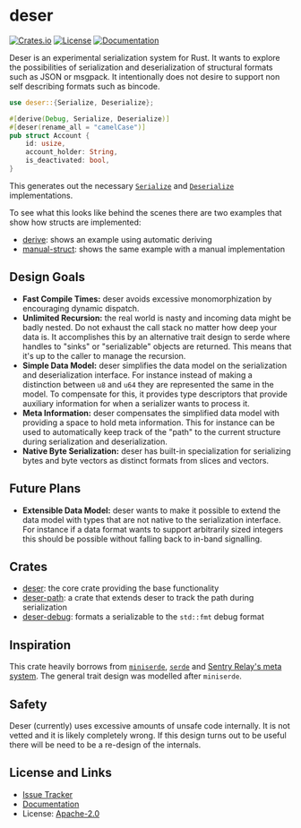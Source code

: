 # deser

[![Crates.io](https://img.shields.io/crates/d/deser.svg)](https://crates.io/crates/deser)
[![License](https://img.shields.io/github/license/mitsuhiko/deser)](https://github.com/mitsuhiko/deser/blob/main/LICENSE)
[![Documentation](https://docs.rs/deser/badge.svg)](https://docs.rs/deser)

Deser is an experimental serialization system for Rust.  It wants to explore the
possibilities of serialization and deserialization of structural formats such as
JSON or msgpack.  It intentionally does not desire to support non self
describing formats such as bincode.

```rust
use deser::{Serialize, Deserialize};

#[derive(Debug, Serialize, Deserialize)]
#[deser(rename_all = "camelCase")]
pub struct Account {
    id: usize,
    account_holder: String,
    is_deactivated: bool,
}
```

This generates out the necessary
[`Serialize`](https://docs.rs/deser/latest/deser/ser/trait.Serialize.html) and
[`Deserialize`](https://docs.rs/deser/latest/deser/de/trait.Deserialize.html)
implementations.

To see what this looks like behind the scenes there are two examples
that show how structs are implemented:

* [derive](https://github.com/mitsuhiko/deser/tree/main/examples/derive): shows an example using automatic deriving
* [manual-struct](https://github.com/mitsuhiko/deser/tree/main/examples/manual-struct): shows the same example with a manual implementation

## Design Goals

* **Fast Compile Times:** deser avoids excessive monomorphization by encouraging dynamic dispatch.
* **Unlimited Recursion:** the real world is nasty and incoming data might be badly nested.
  Do not exhaust the call stack no matter how deep your data is.
  It accomplishes this by an alternative trait design to serde where
  handles to "sinks" or "serializable" objects are returned.  This
  means that it's up to the caller to manage the recursion.
* **Simple Data Model:** deser simplifies the data model on the serialization
  and deserialization interface.  For instance instead of making a distinction
  between `u8` and `u64` they are represented the same in the model.  To compensate
  for this, it provides type descriptors that provide auxiliary information for
  when a serializer wants to process it.
* **Meta Information:** deser compensates the simplified data model with providing
  a space to hold meta information.  This for instance can be used to automatically
  keep track of the "path" to the current structure during serialization and
  deserialization.
* **Native Byte Serialization:** deser has built-in specialization for serializing
  bytes and byte vectors as distinct formats from slices and vectors.

## Future Plans

* **Extensible Data Model:** deser wants to make it possible to extend the data
  model with types that are not native to the serialization interface.  For
  instance if a data format wants to support arbitrarily sized integers this
  should be possible without falling back to in-band
  signalling.

## Crates

* [deser](https://github.com/mitsuhiko/deser/tree/main/deser): the core crate
  providing the base functionality
* [deser-path](https://github.com/mitsuhiko/deser/tree/main/deser-path): a crate
  that extends deser to track the path during serialization
* [deser-debug](https://github.com/mitsuhiko/deser/tree/main/deser-debug): formats
  a serializable to the `std::fmt` debug format

## Inspiration

This crate heavily borrows from
[`miniserde`](https://github.com/dtolnay/miniserde),
[`serde`](https://serde.rs/) and [Sentry Relay's meta
system](https://github.com/getsentry/relay).  The general trait design was
modelled after `miniserde`.

## Safety

Deser (currently) uses excessive amounts of unsafe code internally.  It is not vetted and
it is likely completely wrong.  If this design turns out to be useful there will be need
to be a re-design of the internals.

## License and Links

- [Issue Tracker](https://github.com/mitsuhiko/deser/issues)
- [Documentation](https://docs.rs/deser)
- License: [Apache-2.0](https://github.com/mitsuhiko/deser/blob/master/LICENSE)

